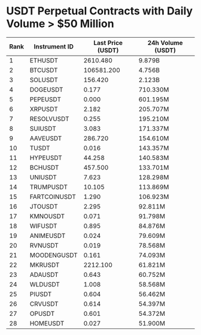 # USDT Perpetual Contracts with Daily Volume > $50 Million

| Rank | Instrument ID | Last Price (USDT) | 24h Volume (USDT) |
|------|---------------|-------------------|-------------------|
| 1 | ETHUSDT | 2610.480 | 9.879B |
| 2 | BTCUSDT | 106581.200 | 4.756B |
| 3 | SOLUSDT | 156.420 | 2.123B |
| 4 | DOGEUSDT | 0.177 | 710.330M |
| 5 | PEPEUSDT | 0.000 | 601.195M |
| 6 | XRPUSDT | 2.182 | 205.707M |
| 7 | RESOLVUSDT | 0.255 | 195.210M |
| 8 | SUIUSDT | 3.083 | 171.337M |
| 9 | AAVEUSDT | 286.720 | 154.610M |
| 10 | TUSDT | 0.016 | 143.357M |
| 11 | HYPEUSDT | 44.258 | 140.583M |
| 12 | BCHUSDT | 457.500 | 133.701M |
| 13 | UNIUSDT | 7.623 | 128.298M |
| 14 | TRUMPUSDT | 10.105 | 113.869M |
| 15 | FARTCOINUSDT | 1.290 | 106.923M |
| 16 | JTOUSDT | 2.295 | 92.811M |
| 17 | KMNOUSDT | 0.071 | 91.798M |
| 18 | WIFUSDT | 0.895 | 84.876M |
| 19 | ANIMEUSDT | 0.024 | 79.609M |
| 20 | RVNUSDT | 0.019 | 78.568M |
| 21 | MOODENGUSDT | 0.161 | 74.093M |
| 22 | MKRUSDT | 2212.100 | 61.821M |
| 23 | ADAUSDT | 0.643 | 60.752M |
| 24 | WLDUSDT | 1.008 | 58.568M |
| 25 | PIUSDT | 0.604 | 56.462M |
| 26 | CRVUSDT | 0.614 | 54.397M |
| 27 | OPUSDT | 0.601 | 54.372M |
| 28 | HOMEUSDT | 0.027 | 51.900M |
